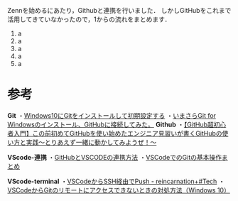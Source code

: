
Zennを始めるにあたり，Githubと連携を行いました．
しかしGitHubをこれまで活用してきていなかったので，1からの流れをまとめます．

1. a
2. a
3. a
4. a
5. a

# 参考
**Git**
・[Windows10にGitをインストールして初期設定する](https://qiita.com/taketakekaho/items/75161e1273dca98cb4e1)
・[いまさらGit for Windowsのインストール、GitHubに接続してみた。](https://qiita.com/manabu-watanabe/items/ecf1b434baf305adaa00)
**Github**
・[【GitHub超初心者入門】この前初めてGitHubを使い始めたエンジニア見習いが書くGitHubの使い方と実践～とりあえず一緒に動かしてみようぜ！～](https://qiita.com/nnahito/items/565f8755e70c51532459)

**VScode-連携**
・[GitHubとVSCODEの連携方法](https://qiita.com/yu0313/items/4f95fc0b7e544c42e107)
・[VSCodeでのGitの基本操作まとめ](https://qiita.com/y-tsutsu/items/2ba96b16b220fb5913be)

**VScode-terminal**
・[VSCodeからSSH経由でPush - reincarnation+#Tech](https://reincarnation-plus.gitbook.io/project/other/push_github_ssh)
・[VSCodeからGitのリモートにアクセスできないときの対処方法（Windows 10）](https://qiita.com/y-tsutsu/items/ec984831e6c8262d3ff7)
